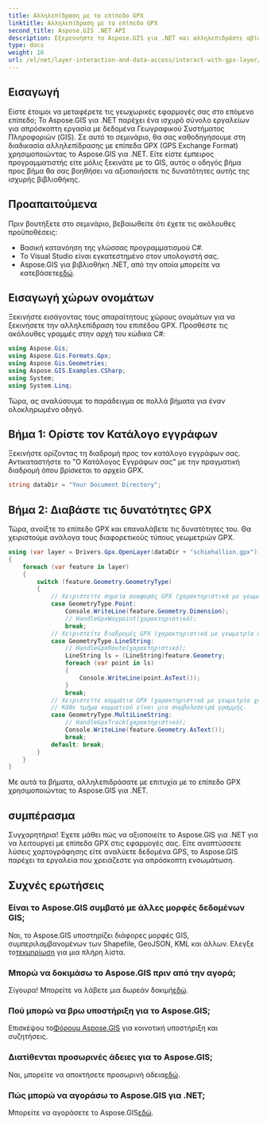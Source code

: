 ```yaml
---
title: Αλληλεπίδραση με το επίπεδο GPX
linktitle: Αλληλεπίδραση με το επίπεδο GPX
second_title: Aspose.GIS .NET API
description: Εξερευνήστε το Aspose.GIS για .NET και αλληλεπιδράστε αβίαστα με επίπεδα GPX. Κατεβάστε τη βιβλιοθήκη, δοκιμάστε τη δωρεάν δοκιμή και αναβαθμίστε τις γεωχωρικές εφαρμογές σας!
type: docs
weight: 16
url: /el/net/layer-interaction-and-data-access/interact-with-gpx-layer/
---
```

## Εισαγωγή
Είστε έτοιμοι να μεταφέρετε τις γεωχωρικές εφαρμογές σας στο επόμενο επίπεδο; Το Aspose.GIS για .NET παρέχει ένα ισχυρό σύνολο εργαλείων για απρόσκοπτη εργασία με δεδομένα Γεωγραφικού Συστήματος Πληροφοριών (GIS). Σε αυτό το σεμινάριο, θα σας καθοδηγήσουμε στη διαδικασία αλληλεπίδρασης με επίπεδα GPX (GPS Exchange Format) χρησιμοποιώντας το Aspose.GIS για .NET. Είτε είστε έμπειρος προγραμματιστής είτε μόλις ξεκινάτε με το GIS, αυτός ο οδηγός βήμα προς βήμα θα σας βοηθήσει να αξιοποιήσετε τις δυνατότητες αυτής της ισχυρής βιβλιοθήκης.
## Προαπαιτούμενα
Πριν βουτήξετε στο σεμινάριο, βεβαιωθείτε ότι έχετε τις ακόλουθες προϋποθέσεις:
- Βασική κατανόηση της γλώσσας προγραμματισμού C#.
- Το Visual Studio είναι εγκατεστημένο στον υπολογιστή σας.
-  Aspose.GIS για βιβλιοθήκη .NET, από την οποία μπορείτε να κατεβάσετε[εδώ](https://releases.aspose.com/gis/net/).
## Εισαγωγή χώρων ονομάτων
Ξεκινήστε εισάγοντας τους απαραίτητους χώρους ονομάτων για να ξεκινήσετε την αλληλεπίδραση του επιπέδου GPX. Προσθέστε τις ακόλουθες γραμμές στην αρχή του κώδικα C#:
```csharp
using Aspose.Gis;
using Aspose.Gis.Formats.Gpx;
using Aspose.Gis.Geometries;
using Aspose.GIS.Examples.CSharp;
using System;
using System.Linq;
```
Τώρα, ας αναλύσουμε το παράδειγμα σε πολλά βήματα για έναν ολοκληρωμένο οδηγό.
## Βήμα 1: Ορίστε τον Κατάλογο εγγράφων
Ξεκινήστε ορίζοντας τη διαδρομή προς τον κατάλογο εγγράφων σας. Αντικαταστήστε το "Ο Κατάλογος Εγγράφων σας" με την πραγματική διαδρομή όπου βρίσκεται το αρχείο GPX.
```csharp
string dataDir = "Your Document Directory";
```
## Βήμα 2: Διαβάστε τις δυνατότητες GPX
Τώρα, ανοίξτε το επίπεδο GPX και επαναλάβετε τις δυνατότητες του. Θα χειριστούμε ανάλογα τους διαφορετικούς τύπους γεωμετριών GPX.
```csharp
using (var layer = Drivers.Gpx.OpenLayer(dataDir + "schiehallion.gpx"))
{
    foreach (var feature in layer)
    {
        switch (feature.Geometry.GeometryType)
        {
            // Χειριστείτε σημεία αναφοράς GPX (χαρακτηριστικά με γεωμετρία σημείου).
            case GeometryType.Point:
                Console.WriteLine(feature.Geometry.Dimension);
                // HandleGpxWaypoint(χαρακτηριστικό);
                break;
            // Χειριστείτε διαδρομές GPX (χαρακτηριστικά με γεωμετρία συμβολοσειράς γραμμής).
            case GeometryType.LineString:
                // HandleGpxRoute(χαρακτηριστικό);
                LineString ls = (LineString)feature.Geometry;
                foreach (var point in ls)
                {
                    Console.WriteLine(point.AsText());
                }
                break;
            // Χειριστείτε κομμάτια GPX (χαρακτηριστικά με γεωμετρία χορδών πολλών γραμμών).
            // Κάθε τμήμα κομματιού είναι μια συμβολοσειρά γραμμής.
            case GeometryType.MultiLineString:
                // HandleGpxTrack(χαρακτηριστικό);
                Console.WriteLine(feature.Geometry.AsText());
                break;
            default: break;
        }
    }
}
```
Με αυτά τα βήματα, αλληλεπιδράσατε με επιτυχία με το επίπεδο GPX χρησιμοποιώντας το Aspose.GIS για .NET.
## συμπέρασμα
Συγχαρητήρια! Έχετε μάθει πώς να αξιοποιείτε το Aspose.GIS για .NET για να λειτουργεί με επίπεδα GPX στις εφαρμογές σας. Είτε αναπτύσσετε λύσεις χαρτογράφησης είτε αναλύετε δεδομένα GPS, το Aspose.GIS παρέχει τα εργαλεία που χρειάζεστε για απρόσκοπτη ενσωμάτωση.
## Συχνές ερωτήσεις
### Είναι το Aspose.GIS συμβατό με άλλες μορφές δεδομένων GIS;
 Ναι, το Aspose.GIS υποστηρίζει διάφορες μορφές GIS, συμπεριλαμβανομένων των Shapefile, GeoJSON, KML και άλλων. Ελεγξε το[τεκμηρίωση](https://reference.aspose.com/gis/net/) για μια πλήρη λίστα.
### Μπορώ να δοκιμάσω το Aspose.GIS πριν από την αγορά;
 Σίγουρα! Μπορείτε να λάβετε μια δωρεάν δοκιμή[εδώ](https://releases.aspose.com/).
### Πού μπορώ να βρω υποστήριξη για το Aspose.GIS;
 Επισκέψου το[Φόρουμ Aspose.GIS](https://forum.aspose.com/c/gis/33) για κοινοτική υποστήριξη και συζητήσεις.
### Διατίθενται προσωρινές άδειες για το Aspose.GIS;
 Ναι, μπορείτε να αποκτήσετε προσωρινή άδεια[εδώ](https://purchase.aspose.com/temporary-license/).
### Πώς μπορώ να αγοράσω το Aspose.GIS για .NET;
 Μπορείτε να αγοράσετε το Aspose.GIS[εδώ](https://purchase.aspose.com/buy).